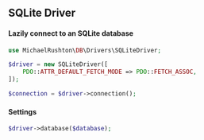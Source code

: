 ## SQLite Driver

#### Lazily connect to an SQLite database

```php
use MichaelRushton\DB\Drivers\SQLiteDriver;

$driver = new SQLiteDriver([
    PDO::ATTR_DEFAULT_FETCH_MODE => PDO::FETCH_ASSOC,
]);

$connection = $driver->connection();
```

#### Settings

```php
$driver->database($database);
```
